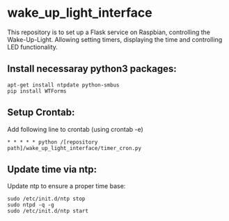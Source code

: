 # wake_up_light_interface

This repository is to set up a Flask service on Raspbian, controlling the Wake-Up-Light. Allowing setting timers, displaying the time and controlling LED functionality.

## Install necessaray python3 packages:
```
apt-get install ntpdate python-smbus
pip install WTForms
```
## Setup Crontab:
Add following line to crontab (using crontab -e)

```
* * * * * python /[repository path]/wake_up_light_interface/timer_cron.py
```

## Update time via ntp:
Update ntp to ensure a proper time base:

```
sudo /etc/init.d/ntp stop
sudo ntpd -q -g
sudo /etc/init.d/ntp start
```
